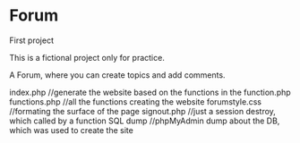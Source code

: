 # Forum
First project

This is a fictional project only for practice.

A Forum, where you can create topics and add comments.

index.php //generate the website based on the functions in the function.php
functions.php //all the functions creating the website
forumstyle.css //formating the surface of the page
signout.php //just a session destroy, which called by a function
SQL dump //phpMyAdmin dump about the DB, which was used to create the site
